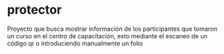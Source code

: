# protector
Proyecto que busca mostrar información de los participantes que tomaron un curso en el centro de capacitación, esto mediante el escaneo de un código qr o introduciendo manualmente un folio
